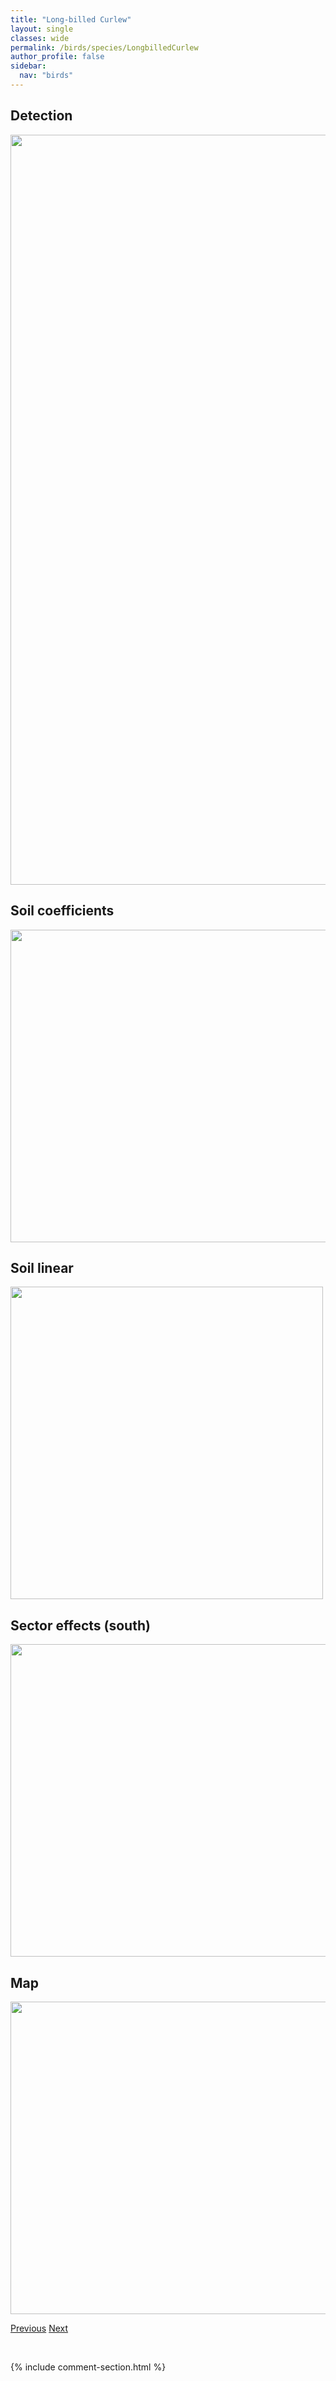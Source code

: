 ```yaml
---
title: "Long-billed Curlew"
layout: single
classes: wide
permalink: /birds/species/LongbilledCurlew
author_profile: false
sidebar:
  nav: "birds"
---
```


<h2>Detection</h2>

<a href="https://drive.google.com/uc?export=view&id=1HB1BqD5lrnN4k1MZ_JKsrqcIBI3yJVWs">
<img src="https://drive.google.com/uc?export=view&id=1HB1BqD5lrnN4k1MZ_JKsrqcIBI3yJVWs" height = "1200" width = "800">
</a>

<h2>Soil coefficients</h2>

<a href="https://drive.google.com/uc?export=view&id=1JUuSQU0oKwe6cdfMRAuNrnYM12__07_p">
<img src="https://drive.google.com/uc?export=view&id=1JUuSQU0oKwe6cdfMRAuNrnYM12__07_p" height = "500" width = "1000">
</a>

<h2>Soil linear</h2>

<a href="https://drive.google.com/uc?export=view&id=12o39pCoZyEJN1_PKDDDfnqCo9Ru-cBXo">
<img src="https://drive.google.com/uc?export=view&id=12o39pCoZyEJN1_PKDDDfnqCo9Ru-cBXo" height = "500" width = "500">
</a>

<h2>Sector effects (south)</h2>

<a href="https://drive.google.com/uc?export=view&id=10BPTjoVWue6pPpyPRYPu-ws7Vvu2Nst2">
<img src="https://drive.google.com/uc?export=view&id=10BPTjoVWue6pPpyPRYPu-ws7Vvu2Nst2" height = "500" width = "1000">
</a>

<h2>Map</h2>

<a href="https://drive.google.com/uc?export=view&id=1zF8GaD91puAmnv2lst6efY1qocIQAEqW">
<img src="https://drive.google.com/uc?export=view&id=1zF8GaD91puAmnv2lst6efY1qocIQAEqW" height = "500" width = "1500">
</a>

<a href="/DevelopmentWebsite/birds/species/LazuliBunting" class="pagination--pager" title="Lazuli Bunting">Previous</a> <a href="/DevelopmentWebsite/birds/species/LeContesSparrow" class="pagination--pager" title="Le Conte's Sparrow">Next</a>

<p>&nbsp;</p>

{% include comment-section.html %}
